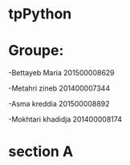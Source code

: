 # tpPython
# Groupe:

-Bettayeb Maria 201500008629

-Metahri zineb 201400007344

-Asma kreddia 201500008892

-Mokhtari khadidja 201400008174

# section A
